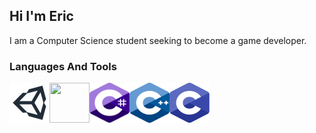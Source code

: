 ## Hi I'm Eric
I am  a Computer Science student seeking to become a game developer.


### Languages And Tools
[<img align="left" width="64px" height="64px" src="images/icons/unity.png" />][unity]
[<img align="left" width="64px" height="64px" src="images/icons/unrealrengine.svg" />][unreal4]
[<img align="left" width="64px" height="64px" src="images/icons/csharp.svg" />][csharp]
[<img align="left" width="64px" height="64px" src="images/icons/cpp.svg" />][cpp]
[<img align="left" width="64px" height="64px" src="images/icons/c.svg" />][c]



<!-- Links to Technologies -->
[unity]: https://docs.unity3d.com/Manual/index.html
[unreal4]: https://docs.unrealengine.com/4.27/en-US/
[csharp]: https://docs.unity3d.com/ScriptReference/
[cpp]: https://www.cplusplus.com/reference/
[c]: https://docs.microsoft.com/pt-br/cpp/c-language/?view=msvc-160